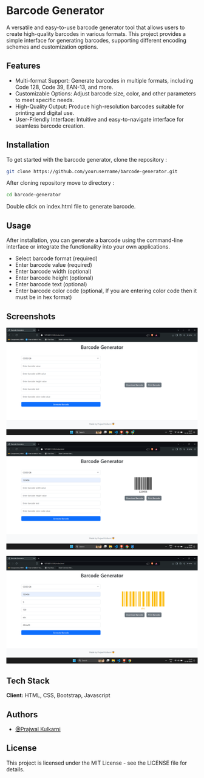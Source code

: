 # Barcode Generator

A versatile and easy-to-use barcode generator tool that allows users to create high-quality barcodes in various formats. This project provides a simple interface for generating barcodes, supporting different encoding schemes and customization options.



## Features

- Multi-format Support: Generate barcodes in multiple formats, including Code 128, Code 39, EAN-13, and more.
- Customizable Options: Adjust barcode size, color, and other parameters to meet specific needs.
- High-Quality Output: Produce high-resolution barcodes suitable for printing and digital use.
- User-Friendly Interface: Intuitive and easy-to-navigate interface for seamless barcode creation.


## Installation

To get started with the barcode generator, clone the repository :

```bash
git clone https://github.com/yourusername/barcode-generator.git
```

After cloning repository move to directory :
```bash
cd barcode-generator
```

Double click on index.html file to generate barcode.

## Usage

After installation, you can generate a barcode using the command-line interface or integrate the functionality into your own applications. 

- Select barcode format (required)
- Enter barcode value (required)
- Enter barcode width (optional)
- Enter barcode height (optional)
- Enter barcode text (optional)
- Enter barcode color code (optional, If you are entering color code then it must be in hex format)
## Screenshots

![App Screenshot 1](images/Screenshot%20(1).png)

![App Screenshot 2](images/Screenshot%20(2).png)

![App Screenshot 3](images/Screenshot%20(3).png)


## Tech Stack

**Client:** HTML, CSS, Bootstrap, Javascript


## Authors

- [@Prajwal Kulkarni](https://github.com/Prajwalkulkarni766)


## License

This project is licensed under the MIT License - see the LICENSE file for details.